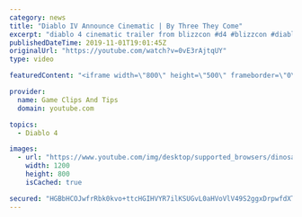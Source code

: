 ```yaml
---
category: news
title: "Diablo IV Announce Cinematic | By Three They Come"
excerpt: "diablo 4 cinematic trailer from blizzcon #d4 #blizzcon #diablo."
publishedDateTime: 2019-11-01T19:01:45Z
originalUrl: "https://youtube.com/watch?v=0vE3rAjtqUY"
type: video

featuredContent: "<iframe width=\"800\" height=\"500\" frameborder=\"0\" src=\"https://www.youtube.com/embed/0vE3rAjtqUY\" allow=\"accelerometer; autoplay; encrypted-media; gyroscope; picture-in-picture\" allowfullscreen></iframe>"

provider:
  name: Game Clips And Tips
  domain: youtube.com

topics:
  - Diablo 4

images:
  - url: "https://www.youtube.com/img/desktop/supported_browsers/dinosaur.png"
    width: 1200
    height: 800
    isCached: true

secured: "HGBbHCOJwfrRbk0kvo+ttcHGIHVYR7ilKSUGvL0aHVoVlV49S2ggxDrpwfdXTUv0dhNFCC4Apf5G0vSrDJml5wsAY8bqvm6gru4YXdaeSf+BUXCKN0qyo8jK+DLLbIe2K6WprPbNCWC5TsZ0jq8ZZJtSj5Cx19oWoG2WV+FMnugcBf2bgrTxbopqNPe6xjgRb8mxAJK7Cf3iTV4Qne8r8cJeNZuAw7kLiSv3Dbp0dOAw9q18Rg7/khAcokcXYvXL/+WRX0fTHUvcQchCS7k9ZAV8KWj4HE5aMUhjkC8qmEcwynoDQT7hYlgPS49swIRcwTBpBy78X4aFkfZfV5QG/Cwbp8+G53z216w8SWRuHU1S1k7cMSFSK8AFGTqTqFG//Z/nWJdpnWogbb1ek/6XRg==;rUA2Kux6ZO2H32g3gXlMrw=="
---
```


